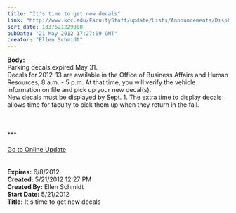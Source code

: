 ```yaml
---
title: "It's time to get new decals"
link: "http://www.kcc.edu/FacultyStaff/update/Lists/Announcements/DispForm.aspx?ID=716"
sort_date: 1337621229000
pubDate: "21 May 2012 17:27:09 GMT"
creator: "Ellen Schmidt"
---
```


<div><b>Body:</b> <div class="ExternalClass636D2E782831416F853DB4D5D7BEDA15">
<div>Parking decals expired May 31. <br /></div>
<div>Decals for 2012-13 are available in the Office of Business Affairs and Human Resources, 8 a.m. - 5 p.m. At that time, you will verify the vehicle information on file and pick up your new decal(s).<br /></div>
<div>New decals must be displayed by Sept. 1. The extra time to display decals allows time for faculty to pick them up when they return in the fall. <br /></div>
<div> </div>
<div>
<div> </div>
<div> </div>
<div>
<div class="ExternalClass8FE243A1D12D4E008D1A0CEA4D499155">***</div>
<div class="ExternalClass8FE243A1D12D4E008D1A0CEA4D499155"> </div>
<div class="ExternalClass8FE243A1D12D4E008D1A0CEA4D499155"><a href="/FacultyStaff/update/Pages/dailyupdate.aspx">Go to Online Update</a></div>
<div class="ExternalClass8FE243A1D12D4E008D1A0CEA4D499155"> </div></div><br /></div></div></div>
<div><b>Expires:</b> 6/8/2012</div>
<div><b>Created:</b> 5/21/2012 12:27 PM</div>
<div><b>Created By:</b> Ellen Schmidt</div>
<div><b>Start Date:</b> 5/21/2012</div>
<div><b>Title:</b> It&#39;s time to get new decals</div>
